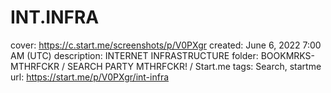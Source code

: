 # INT.INFRA

cover: https://c.start.me/screenshots/p/V0PXgr
created: June 6, 2022 7:00 AM (UTC)
description: INTERNET INFRASTRUCTURE
folder: BOOKMRKS-MTHRFCKR / SEARCH PARTY MTHRFCKR! / Start.me
tags: Search, startme
url: https://start.me/p/V0PXgr/int-infra